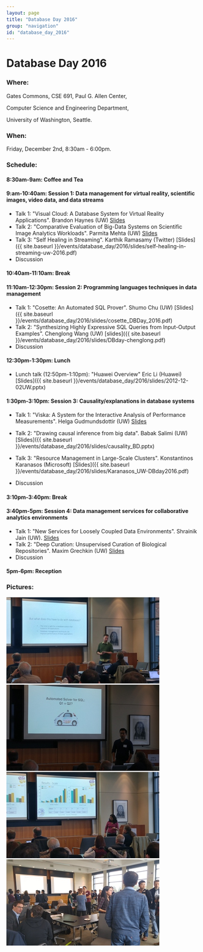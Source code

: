```yaml
---
layout: page
title: "Database Day 2016"
group: "navigation"
id: "database_day_2016"
---
```


# Database Day 2016

### **Where**: 

Gates Commons, CSE 691, Paul G. Allen Center,

Computer Science and Engineering Department,

University of Washington, Seattle.

### **When**: 

Friday, December 2nd, 8:30am - 6:00pm.

### **Schedule**:

#### 8:30am-9am: Coffee and Tea

#### 9:am-10:40am: Session 1: Data management for virtual reality, scientific images, video data, and data streams
- Talk 1: "Visual Cloud: A Database System for Virtual Reality Applications". Brandon Haynes	(UW) [Slides](https://drive.google.com/file/d/0B8yKPRGRXCo9NE1fUldGWXBFM1U/view?usp=sharing)
- Talk 2: "Comparative Evaluation of Big-Data Systems on Scientific Image Analytics Workloads". Parmita Mehta	(UW)		[Slides](https://drive.google.com/file/d/0BwVcG9Y6OlUzZDUxU3dKbUpQOW8/view?usp=sharing)
- Talk 3: "Self Healing in Streaming". Karthik Ramasamy  (Twitter) [Slides]({{ site.baseurl }}/events/database_day/2016/slides/self-healing-in-streaming-uw-2016.pdf)
- Discussion

#### 10:40am-11:10am: Break

#### 11:10am-12:30pm: Session 2: Programming languages techniques in data management
- Talk 1: "Cosette: An Automated SQL Prover". Shumo Chu (UW) [Slides]({{ site.baseurl }}/events/database_day/2016/slides/cosette_DBDay_2016.pdf)
- Talk 2: "Synthesizing Highly Expressive SQL Queries from Input-Output Examples". Chenglong Wang (UW) [slides]({{ site.baseurl }}/events/database_day/2016/slides/DBday-chenglong.pdf)
- Discussion

#### 12:30pm-1:30pm: Lunch
- Lunch talk (12:50pm-1:10pm): "Huawei Overview" Eric Li (Huawei) [Slides]({{ site.baseurl }}/events/database_day/2016/slides/2012-12-02UW.pptx)
 
#### 1:30pm-3:10pm: Session 3: Causality/explanations in database systems
- Talk 1: "Viska: A System for the Interactive Analysis of Performance Measurements". Helga Gudmundsdottir (UW) [Slides](http://helga.xyz/slides/viska_uwdb2016.pdf)
- Talk 2: "Drawing causal inference from big data". Babak Salimi (UW) [Slides]({{ site.baseurl }}/events/database_day/2016/slides/causality_BD.pptx)

- Talk 3: "Resource Management in Large-Scale Clusters". Konstantinos Karanasos (Microsoft) [Slides]({{ site.baseurl }}/events/database_day/2016/slides/Karanasos_UW-DBday2016.pdf)
- Discussion

#### 3:10pm-3:40pm: Break

#### 3:40pm-5pm: Session 4: Data management services for collaborative analytics environments
- Talk 1: "New Services for Loosely Coupled Data Environments". Shrainik Jain (UW). [Slides](https://www.dropbox.com/s/i4dvfu6qhyk747g/uwdbday2016.pdf?dl=0)
- Talk 2: "Deep Curation: Unsupervised Curation of Biological Repositories". Maxim Grechkin (UW) [Slides](http://homes.cs.washington.edu/~grechkin/DeepCuration2016.pdf)
- Discussion

#### 5pm-6pm: Reception


### **Pictures**:

<div class="flex-container event-images">
  <div class="flex-item event-image">
    <img src="pictures/1.jpeg" class="img-responsive"/>
  </div>
  <div class="flex-item event-image">
    <img src="pictures/7.jpeg" class="img-responsive"/>
  </div>
  <div class="flex-item event-image">
    <img src="pictures/3.jpeg" class="img-responsive"/>
  </div>
  <div class="flex-item event-image">
    <img src="pictures/9.jpeg" class="img-responsive"/>
  </div>
</div>


